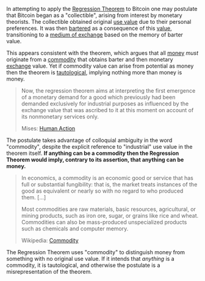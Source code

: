 In attempting to apply the [Regression Theorem](Regression-Fallacy) to Bitcoin one may postulate that Bitcoin began as a "collectible", arising from interest by monetary theorists. The collectible obtained original [use value](https://en.m.wikipedia.org/wiki/Use_value) due to their personal preferences. It was then [bartered](https://en.m.wikipedia.org/wiki/Barter) as a consequence of this [value](Glossary#value), transitioning to a [medium of exchange](https://en.m.wikipedia.org/wiki/Medium_of_exchange) based on the memory of barter value.

This appears consistent with the theorem, which argues that all [money](Money-Taxonomy) *must* originate from a [commodity](https://en.m.wikipedia.org/wiki/Commodity) that obtains barter and then monetary [exchange](Glossary#exchange) value. Yet if commodity value can arise from potential as money then the theorem is [tautological](https://en.m.wikipedia.org/wiki/Tautology_(logic)), implying nothing more than money is money.

> Now, the regression theorem aims at interpreting the first emergence of a monetary demand for a good which previously had been demanded exclusively for industrial purposes as influenced by the exchange value that was ascribed to it at this moment on account of its nonmonetary services only.
>
> Mises: [Human Action](https://mises.org/library/human-action-0/html/pp/778)

The postulate takes advantage of colloquial ambiguity in the word "commodity", despite the explicit reference to "industrial" use value in the theorem itself. **If anything can be a commodity then the Regression Theorem would imply, contrary to its assertion, that anything can be money.**

> In economics, a commodity is an economic good or service that has full or substantial fungibility: that is, the market treats instances of the good as equivalent or nearly so with no regard to who produced them. [...]
>
>  Most commodities are raw materials, basic resources, agricultural, or mining products, such as iron ore, sugar, or grains like rice and wheat. Commodities can also be mass-produced unspecialized products such as chemicals and computer memory.
>
> Wikipedia: [Commodity](https://en.m.wikipedia.org/wiki/Commodity)

The Regression Theorem uses "commodity" to distinguish money from something with no original use value. If it intends that *anything* is a commodity, it is tautological, and otherwise the postulate is a misrepresentation of the theorem.